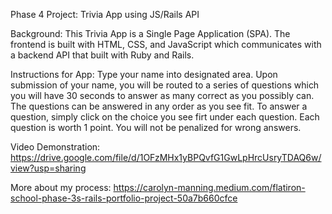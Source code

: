 Phase 4 Project: Trivia App using JS/Rails API

Background:
This Trivia App is a  Single Page Application (SPA). The frontend is built with HTML, CSS, and JavaScript which communicates with a backend API that built with Ruby and Rails. 

Instructions for App:
Type your name into designated area. Upon submission of your name, you will be routed to a series of questions which you will have 30 seconds to answer as many correct as you possibly can. The questions can be answered in any order as you see fit. To answer a question, simply click on the choice you see firt under each question. Each question is worth 1 point. You will not be penalized for wrong answers. 

Video Demonstration:
https://drive.google.com/file/d/1OFzMHx1yBPQvfG1GwLpHrcUsryTDAQ6w/view?usp=sharing

More about my process: 
https://carolyn-manning.medium.com/flatiron-school-phase-3s-rails-portfolio-project-50a7b660cfce
